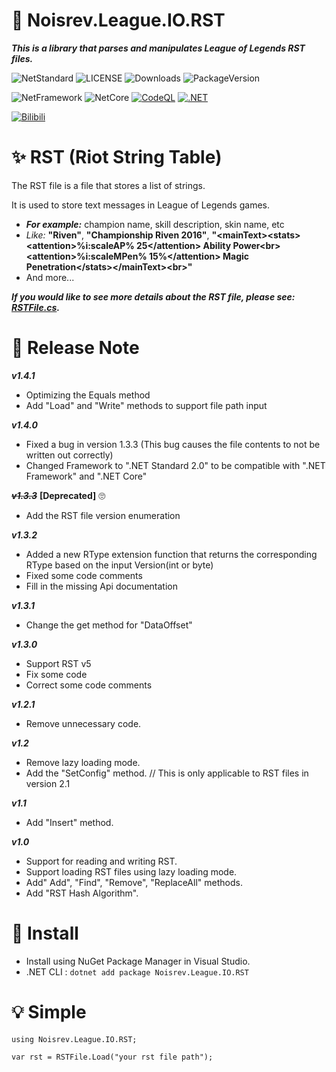 ﻿# 📖 Noisrev.League.IO.RST

***This is a library that parses and manipulates League of Legends RST files.***

![NetStandard](https://img.shields.io/badge/.Net%20Standard-v2.0-brightgreen) ![LICENSE](https://img.shields.io/github/license/noisrev/noisrev.league.io.rst) ![Downloads](https://img.shields.io/nuget/dt/noisrev.league.io.rst) ![PackageVersion](https://img.shields.io/nuget/v/noisrev.league.io.rst)

![NetFramework](https://img.shields.io/badge/.Net%20Framework-4.6.1-green) ![NetCore](https://img.shields.io/badge/.Net%20Core-v2.0-blue) [![CodeQL](https://github.com/Noisrev/Noisrev.League.IO.RST/actions/workflows/codeql-analysis.yml/badge.svg)](https://github.com/Noisrev/Noisrev.League.IO.RST/actions/workflows/codeql-analysis.yml) [![.NET](https://github.com/Noisrev/Noisrev.League.IO.RST/actions/workflows/dotnet.yml/badge.svg)](https://github.com/Noisrev/Noisrev.League.IO.RST/actions/workflows/dotnet.yml)

[![Bilibili](https://img.shields.io/badge/dynamic/json?color=ff69b4&label=bilibili&query=%24.data.totalSubs&url=https%3A%2F%2Fapi.spencerwoo.com%2Fsubstats%2F%3Fsource%3Dbilibili%26queryKey%3D176863848)](https://space.bilibili.com/176863848)

# ✨ RST (Riot String Table) 
The RST file is a file that stores a list of strings.

It is used to store text messages in League of Legends games.
- ***For example:*** champion name, skill description, skin name, etc
- *Like:* **"Riven"**, **"Championship Riven 2016"**, **"\<mainText>\<stats>\<attention>%i:scaleAP% 25\</attention> Ability Power\<br>\<attention>%i:scaleMPen% 15%\</attention> Magic Penetration\</stats>\</mainText>\<br>"**
- And more...

***If you would like to see more details about the RST file, please see: [RSTFile.cs](Noisrev.League.IO.RST/RSTFile.cs).***


# 🎉 Release Note

***v1.4.1***
- Optimizing the Equals method
- Add "Load" and "Write" methods to support file path input

***v1.4.0***
- Fixed a bug in version 1.3.3 (This bug causes the file contents to not be written out correctly)
- Changed Framework to ".NET Standard 2.0" to be compatible with ".NET Framework" and ".NET Core"

***~~v1.3.3~~*** **[Deprecated]** 🙄
- Add the RST file version enumeration

***v1.3.2***
- Added a new RType extension function that returns the corresponding RType based on the input Version(int or byte)
- Fixed some code comments
- Fill in the missing Api documentation

***v1.3.1***
- Change the get method for "DataOffset"

***v1.3.0***
- Support RST v5
- Fix some code
- Correct some code comments

***v1.2.1***
- Remove unnecessary code.

***v1.2***
- Remove lazy loading mode.
- Add the "SetConfig" method. // This is only applicable to RST files in version 2.1

***v1.1***
- Add "Insert" method.

***v1.0***
- Support for reading and writing RST.
- Support loading RST files using lazy loading mode.
- Add" Add", "Find", "Remove", "ReplaceAll" methods.
- Add "RST Hash Algorithm".

# 🚀 Install
- Install using NuGet Package Manager in Visual Studio.
- .NET CLI : `dotnet add package Noisrev.League.IO.RST`

# 💡 Simple
```
using Noisrev.League.IO.RST;

var rst = RSTFile.Load("your rst file path");
```
